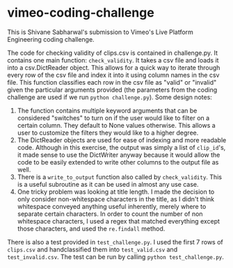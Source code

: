 # vimeo-coding-challenge
This is Shivane Sabharwal's submission to Vimeo's Live Platform Engineering coding challenge.

The code for checking validity of clips.csv is contained in challenge.py. It contains one main function: `check_validity`. It takes a csv file and loads it into a csv.DictReader object. This allows for a quick way to iterate through every row of the csv file and index it into it using column names in the csv file. This function classifies each row in the csv file as "valid" or "invalid" given the particular arguments provided (the parameters from the coding challenge are used if we run `python challenge.py`).
Some design notes:
1. The function contains multiple keyword arguments that can be considered "switches" to turn on if the user would like to filter on a certain column. They default to None values otherwise. This allows a user to customize the filters they would like to a higher degree.
2. The DictReader objects are used for ease of indexing and more readable code. Although in this exercise, the output was simply a list of `clip_id`'s, it made sense to use the DictWriter anyway because it would allow the code to be easily extended to write other columns to the output file as well.
3. There is a `write_to_output` function also called by `check_validity`. This is a useful subroutine as it can be used in almost any use case.
4. One tricky problem was looking at title length. I made the decision to only consider non-whitespace characters in the title, as I didn't think whitespace conveyed anything useful inherently, merely where to separate certain characters. In order to count the number of non whitespace characters, I used a regex that matched everything except those characters, and used the `re.findall` method.

There is also a test provided in `test_challenge.py`. I used the first 7 rows of `clips.csv` and handclassified them into `test_valid.csv` and `test_invalid.csv`. The test can be run by calling `python test_challenge.py`.
